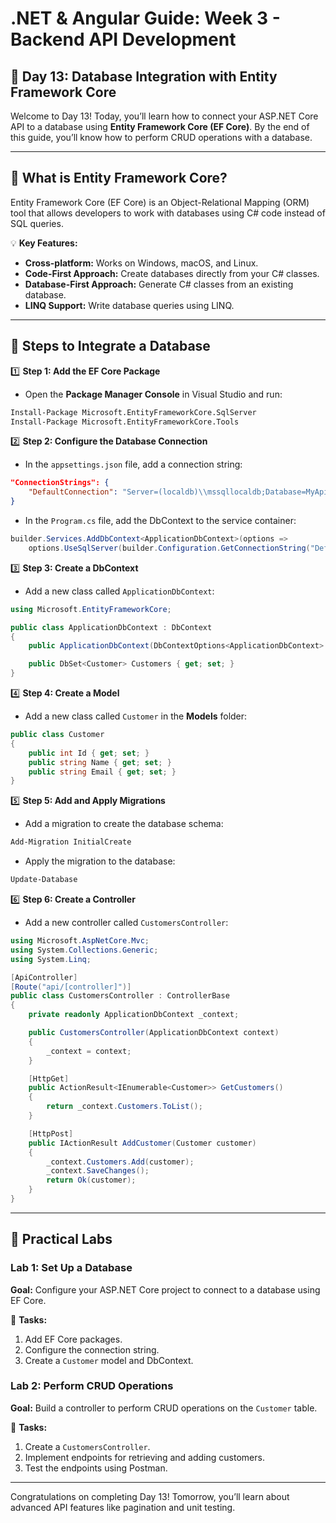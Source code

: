 # **.NET & Angular Guide: Week 3 - Backend API Development**

## **🧩 Day 13: Database Integration with Entity Framework Core**

Welcome to Day 13! Today, you’ll learn how to connect your ASP.NET Core API to a database using **Entity Framework Core (EF Core)**. By the end of this guide, you’ll know how to perform CRUD operations with a database.

---

## **🧩 What is Entity Framework Core?**
Entity Framework Core (EF Core) is an Object-Relational Mapping (ORM) tool that allows developers to work with databases using C# code instead of SQL queries.

💡 **Key Features:**
- **Cross-platform:** Works on Windows, macOS, and Linux.
- **Code-First Approach:** Create databases directly from your C# classes.
- **Database-First Approach:** Generate C# classes from an existing database.
- **LINQ Support:** Write database queries using LINQ.

---

## **🧩 Steps to Integrate a Database**

1️⃣ **Step 1: Add the EF Core Package**
- Open the **Package Manager Console** in Visual Studio and run:
```bash
Install-Package Microsoft.EntityFrameworkCore.SqlServer
Install-Package Microsoft.EntityFrameworkCore.Tools
```

2️⃣ **Step 2: Configure the Database Connection**
- In the `appsettings.json` file, add a connection string:
```json
"ConnectionStrings": {
    "DefaultConnection": "Server=(localdb)\\mssqllocaldb;Database=MyApiDb;Trusted_Connection=True;"
}
```

- In the `Program.cs` file, add the DbContext to the service container:
```csharp
builder.Services.AddDbContext<ApplicationDbContext>(options =>
    options.UseSqlServer(builder.Configuration.GetConnectionString("DefaultConnection")));
```

3️⃣ **Step 3: Create a DbContext**
- Add a new class called `ApplicationDbContext`:
```csharp
using Microsoft.EntityFrameworkCore;

public class ApplicationDbContext : DbContext
{
    public ApplicationDbContext(DbContextOptions<ApplicationDbContext> options) : base(options) { }

    public DbSet<Customer> Customers { get; set; }
}
```

4️⃣ **Step 4: Create a Model**
- Add a new class called `Customer` in the **Models** folder:
```csharp
public class Customer
{
    public int Id { get; set; }
    public string Name { get; set; }
    public string Email { get; set; }
}
```

5️⃣ **Step 5: Add and Apply Migrations**
- Add a migration to create the database schema:
```bash
Add-Migration InitialCreate
```

- Apply the migration to the database:
```bash
Update-Database
```

6️⃣ **Step 6: Create a Controller**
- Add a new controller called `CustomersController`:
```csharp
using Microsoft.AspNetCore.Mvc;
using System.Collections.Generic;
using System.Linq;

[ApiController]
[Route("api/[controller]")]
public class CustomersController : ControllerBase
{
    private readonly ApplicationDbContext _context;

    public CustomersController(ApplicationDbContext context)
    {
        _context = context;
    }

    [HttpGet]
    public ActionResult<IEnumerable<Customer>> GetCustomers()
    {
        return _context.Customers.ToList();
    }

    [HttpPost]
    public IActionResult AddCustomer(Customer customer)
    {
        _context.Customers.Add(customer);
        _context.SaveChanges();
        return Ok(customer);
    }
}
```

---

## **🧩 Practical Labs**

### **Lab 1: Set Up a Database**
**Goal:** Configure your ASP.NET Core project to connect to a database using EF Core.

🔧 **Tasks:**
1. Add EF Core packages.
2. Configure the connection string.
3. Create a `Customer` model and DbContext.

### **Lab 2: Perform CRUD Operations**
**Goal:** Build a controller to perform CRUD operations on the `Customer` table.

🔧 **Tasks:**
1. Create a `CustomersController`.
2. Implement endpoints for retrieving and adding customers.
3. Test the endpoints using Postman.

---

Congratulations on completing Day 13! Tomorrow, you’ll learn about advanced API features like pagination and unit testing.
